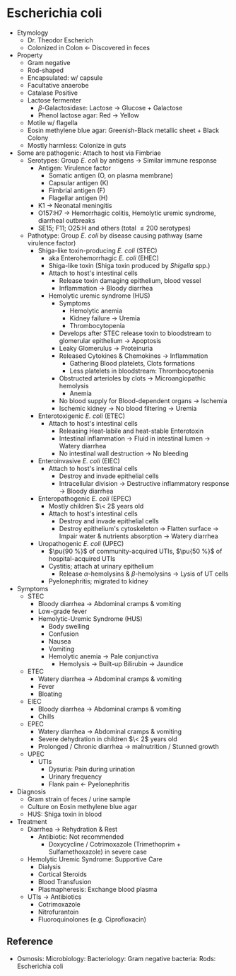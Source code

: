 # Escherichia coli

* Etymology
  * Dr. Theodor Escherich
  * Colonized in Colon ← Discovered in feces
* Property
  * Gram negative
  * Rod-shaped
  * Encapsulated: w/ capsule
  * Facultative anaerobe
  * Catalase Positive
  * Lactose fermenter
    * $\beta$-Galactosidase: Lactose → Glucose + Galactose
    * Phenol lactose agar: Red → Yellow
  * Motile w/ flagella
  * Eosin methylene blue agar: Greenish-Black metallic sheet + Black Colony
  * Mostly harmless: Colonize in guts
* Some are pathogenic: Attach to host via Fimbriae
  * Serotypes: Group *E. coli* by antigens → Similar immune response
    * Antigen: Virulence factor
      * Somatic antigen (O, on plasma membrane)
      * Capsular antigen (K)
      * Fimbrial antigen (F)
      * Flagellar antigen (H)
    * K1 → Neonatal meningitis
    * O157:H7 → Hemorrhagic colitis, Hemolytic uremic syndrome, diarrheal outbreaks
    * SE15; F11; O25:H and others (total $\le 200$ serotypes)
  * Pathotype: Group *E. coli* by disease causing pathway (same virulence factor)
    * Shiga-like toxin-producing *E. coli* (STEC)
      * aka Enterohemorrhagic *E. coli* (EHEC)
      * Shiga-like toxin (Shiga toxin produced by *Shigella* spp.)
      * Attach to host's intestinal cells
        * Release toxin damaging epithelium, blood vessel
        * Inflammation → Bloody diarrhea
      * Hemolytic uremic syndrome (HUS)
        * Symptoms
          * Hemolytic anemia
          * Kidney failure → Uremia
          * Thrombocytopenia
        * Develops after STEC release toxin to bloodstream to glomerular epithelium → Apoptosis
        * Leaky Glomerulus → Proteinuria
        * Released Cytokines & Chemokines → Inflammation
          * Gathering Blood platelets, Clots formations
          * Less platelets in bloodstream: Thrombocytopenia
        * Obstructed arterioles by clots → Microangiopathic hemolysis
          * Anemia
        * No blood supply for Blood-dependent organs → Ischemia
        * Ischemic kidney → No blood filtering → Uremia
    * Enterotoxigenic *E. coli* (ETEC)
      * Attach to host's intestinal cells
        * Releasing Heat-labile and heat-stable Enterotoxin
        * Intestinal inflammation → Fluid in intestinal lumen → Watery diarrhea
        * No intestinal wall destruction → No bleeding
    * Enteroinvasive *E. coli* (EIEC)
      * Attach to host's intestinal cells
        * Destroy and invade epithelial cells
        * Intracellular division → Destructive inflammatory response → Bloody diarrhea
    * Enteropathogenic *E. coli* (EPEC)
      * Mostly children $\< 2$ years old
      * Attach to host's intestinal cells
        * Destroy and invade epithelial cells
        * Destroy epithelium's cytoskeleton → Flatten surface → Impair water & nutrients absorption → Watery diarrhea
    * Uropathogenic *E. coli* (UPEC)
      * $\pu{90 %}$ of community-acquired UTIs, $\pu{50 %}$ of hospital-acquired UTIs
      * Cystitis; attach at urinary epithelium
        * Release $\alpha$-hemolysins & $\beta$-hemolysins → Lysis of UT cells
      * Pyelonephritis; migrated to kidney
* Symptoms
  * STEC
    * Bloody diarrhea → Abdominal cramps & vomiting
    * Low-grade fever
    * Hemolytic-Uremic Syndrome (HUS)
      * Body swelling
      * Confusion
      * Nausea
      * Vomiting
      * Hemolytic anemia → Pale conjunctiva
        * Hemolysis → Built-up Bilirubin → Jaundice
  * ETEC
    * Watery diarrhea → Abdominal cramps & vomiting
    * Fever
    * Bloating
  * EIEC
    * Bloody diarrhea → Abdominal cramps & vomiting
    * Chills
  * EPEC
    * Watery diarrhea → Abdominal cramps & vomiting
    * Severe dehydration in children $\< 2$ years old
    * Prolonged / Chronic diarrhea → malnutrition / Stunned growth
  * UPEC
    * UTIs
      * Dysuria: Pain during urination
      * Urinary frequency
      * Flank pain ← Pyelonephritis
* Diagnosis
  * Gram strain of feces / urine sample
  * Culture on Eosin methylene blue agar
  * HUS: Shiga toxin in blood
* Treatment
  * Diarrhea → Rehydration & Rest
    * Antibiotic: Not recommended
      * Doxycycline / Cotrimoxazole (Trimethoprim + Sulfamethoxazole) in severe case
  * Hemolytic Uremic Syndrome: Supportive Care
    * Dialysis
    * Cortical Steroids
    * Blood Transfusion
    * Plasmapheresis: Exchange blood plasma
  * UTIs → Antibiotics
    * Cotrimoxazole
    * Nitrofurantoin
    * Fluoroquinolones (e.g. Ciprofloxacin)

## Reference

* Osmosis: Microbiology: Bacteriology: Gram negative bacteria: Rods: Escherichia coli
